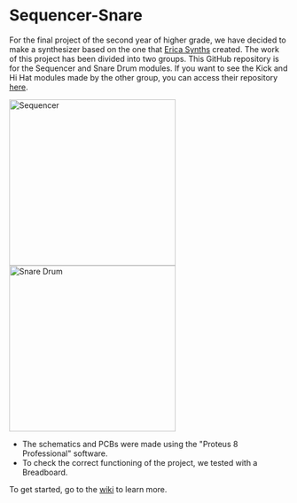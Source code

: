# Sequencer-Snare

For the final project of the second year of higher grade, we have decided to make a synthesizer based on the one that [Erica Synths](https://www.ericasynths.lv/about/) created. The work of this project has been divided into two groups. This GitHub repository is for the Sequencer and Snare Drum modules. If you want to see the Kick and Hi Hat modules made by the other group, you can access their repository [here](https://github.com).

<img src="https://www.ericasynths.lv/media/Edu_DIY_SEQ.jpg" alt="Sequencer" width="300"> <img src="https://www.ericasynths.lv/media/snaredrumwebshop.jpeg" alt="Snare Drum" width="300">

- The schematics and PCBs were made using the "Proteus 8 Professional" software.
- To check the correct functioning of the project, we tested with a Breadboard.

To get started, go to the [wiki](https://github.com/ikergomez05/Sequencer-Snare/wiki) to learn more.
